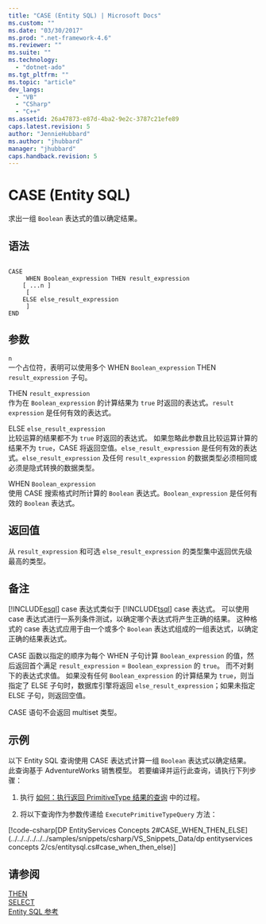 ```yaml
---
title: "CASE (Entity SQL) | Microsoft Docs"
ms.custom: ""
ms.date: "03/30/2017"
ms.prod: ".net-framework-4.6"
ms.reviewer: ""
ms.suite: ""
ms.technology: 
  - "dotnet-ado"
ms.tgt_pltfrm: ""
ms.topic: "article"
dev_langs: 
  - "VB"
  - "CSharp"
  - "C++"
ms.assetid: 26a47873-e87d-4ba2-9e2c-3787c21efe89
caps.latest.revision: 5
author: "JennieHubbard"
ms.author: "jhubbard"
manager: "jhubbard"
caps.handback.revision: 5
---
```

# CASE (Entity SQL)
求出一组 `Boolean` 表达式的值以确定结果。  
  
## 语法  
  
```  
  
CASE  
     WHEN Boolean_expression THEN result_expression   
    [ ...n ]   
     [   
    ELSE else_result_expression   
     ]   
END  
```  
  
## 参数  
 `n`  
 一个占位符，表明可以使用多个 WHEN `Boolean_expression` THEN `result_expression` 子句。  
  
 THEN `result_expression`  
 作为在 `Boolean_expression` 的计算结果为 `true` 时返回的表达式。`result expression` 是任何有效的表达式。  
  
 ELSE `else_result_expression`  
 比较运算的结果都不为 `true` 时返回的表达式。 如果忽略此参数且比较运算计算的结果不为 `true`，CASE 将返回空值。`else_result_expression` 是任何有效的表达式。`else_result_expression` 及任何 `result_expression` 的数据类型必须相同或必须是隐式转换的数据类型。  
  
 WHEN `Boolean_expression`  
 使用 CASE 搜索格式时所计算的 `Boolean` 表达式。`Boolean_expression` 是任何有效的 `Boolean` 表达式。  
  
## 返回值  
 从 `result_expression` 和可选 `else_result_expression` 的类型集中返回优先级最高的类型。  
  
## 备注  
 [!INCLUDE[esql](../../../../../../includes/esql-md.md)] case 表达式类似于 [!INCLUDE[tsql](../../../../../../includes/tsql-md.md)] case 表达式。 可以使用 case 表达式进行一系列条件测试，以确定哪个表达式将产生正确的结果。 这种格式的 case 表达式应用于由一个或多个 `Boolean` 表达式组成的一组表达式，以确定正确的结果表达式。  
  
 CASE 函数以指定的顺序为每个 WHEN 子句计算 `Boolean_expression` 的值，然后返回首个满足 `result_expression` \= `Boolean_expression` 的 `true`。 而不对剩下的表达式求值。 如果没有任何 `Boolean_expression` 的计算结果为 `true`，则当指定了 ELSE 子句时，数据库引擎将返回 `else_result_expression`；如果未指定 ELSE 子句，则返回空值。  
  
 CASE 语句不会返回 multiset 类型。  
  
## 示例  
 以下 Entity SQL 查询使用 CASE 表达式计算一组 `Boolean` 表达式以确定结果。 此查询基于 AdventureWorks 销售模型。 若要编译并运行此查询，请执行下列步骤：  
  
1.  执行 [如何：执行返回 PrimitiveType 结果的查询](../../../../../../docs/framework/data/adonet/ef/how-to-execute-a-query-that-returns-primitivetype-results.md) 中的过程。  
  
2.  将以下查询作为参数传递给 `ExecutePrimitiveTypeQuery` 方法：  
  
 [!code-csharp[DP EntityServices Concepts 2#CASE_WHEN_THEN_ELSE](../../../../../../samples/snippets/csharp/VS_Snippets_Data/dp entityservices concepts 2/cs/entitysql.cs#case_when_then_else)]  
  
## 请参阅  
 [THEN](../../../../../../docs/framework/data/adonet/ef/language-reference/then-entity-sql.md)   
 [SELECT](../../../../../../docs/framework/data/adonet/ef/language-reference/select-entity-sql.md)   
 [Entity SQL 参考](../../../../../../docs/framework/data/adonet/ef/language-reference/entity-sql-reference.md)